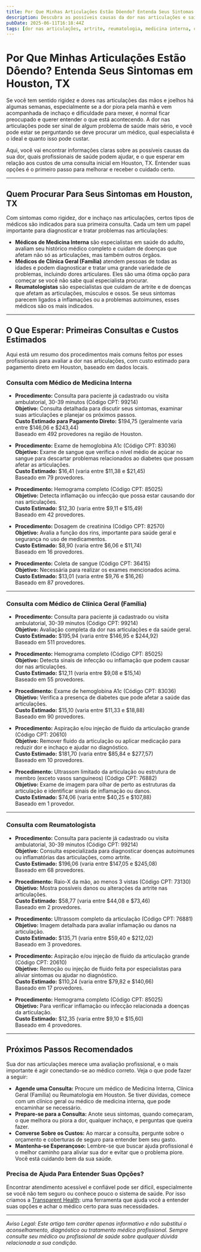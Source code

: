 ```yaml
---
title: Por Que Minhas Articulações Estão Dôendo? Entenda Seus Sintomas em Houston, TX  
description: Descubra as possíveis causas da dor nas articulações e saiba a quem procurar, além dos custos estimados dos cuidados em Houston, TX.  
pubDate: 2025-06-11T16:18:44Z  
tags: [dor nas articulações, artrite, reumatologia, medicina interna, clínica geral, saúde em Houston, custos de saúde]  
---
```


# Por Que Minhas Articulações Estão Dôendo? Entenda Seus Sintomas em Houston, TX

Se você tem sentido rigidez e dores nas articulações das mãos e joelhos há algumas semanas, especialmente se a dor piora pela manhã e vem acompanhada de inchaço e dificuldade para mexer, é normal ficar preocupado e querer entender o que está acontecendo. A dor nas articulações pode ser sinal de algum problema de saúde mais sério, e você pode estar se perguntando se deve procurar um médico, qual especialista é o ideal e quanto isso pode custar.

Aqui, você vai encontrar informações claras sobre as possíveis causas da sua dor, quais profissionais de saúde podem ajudar, e o que esperar em relação aos custos de uma consulta inicial em Houston, TX. Entender suas opções é o primeiro passo para melhorar e receber o cuidado certo.

---

## Quem Procurar Para Seus Sintomas em Houston, TX

Com sintomas como rigidez, dor e inchaço nas articulações, certos tipos de médicos são indicados para sua primeira consulta. Cada um tem um papel importante para diagnosticar e tratar problemas nas articulações:

- **Médicos de Medicina Interna** são especialistas em saúde do adulto, avaliam seu histórico médico completo e cuidam de doenças que afetam não só as articulações, mas também outros órgãos.
- **Médicos de Clínica Geral (Família)** atendem pessoas de todas as idades e podem diagnosticar e tratar uma grande variedade de problemas, incluindo dores articulares. Eles são uma ótima opção para começar se você não sabe qual especialista procurar.
- **Reumatologistas** são especialistas que cuidam de artrite e de doenças que afetam as articulações, músculos e ossos. Se seus sintomas parecem ligados a inflamações ou a problemas autoimunes, esses médicos são os mais indicados.

---

## O Que Esperar: Primeiras Consultas e Custos Estimados

Aqui está um resumo dos procedimentos mais comuns feitos por esses profissionais para avaliar a dor nas articulações, com custo estimado para pagamento direto em Houston, baseado em dados locais.

### Consulta com Médico de Medicina Interna

- **Procedimento:** Consulta para paciente já cadastrado ou visita ambulatorial, 30-39 minutos (Código CPT: 99214)  
  **Objetivo:** Consulta detalhada para discutir seus sintomas, examinar suas articulações e planejar os próximos passos.  
  **Custo Estimado para Pagamento Direto:** $194,75 (geralmente varia entre $146,06 e $243,44)  
  Baseado em 492 provedores na região de Houston.

- **Procedimento:** Exame de hemoglobina A1c (Código CPT: 83036)  
  **Objetivo:** Exame de sangue que verifica o nível médio de açúcar no sangue para descartar problemas relacionados ao diabetes que possam afetar as articulações.  
  **Custo Estimado:** $16,41 (varia entre $11,38 e $21,45)  
  Baseado em 79 provedores.

- **Procedimento:** Hemograma completo (Código CPT: 85025)  
  **Objetivo:** Detecta inflamação ou infecção que possa estar causando dor nas articulações.  
  **Custo Estimado:** $12,30 (varia entre $9,11 e $15,49)  
  Baseado em 42 provedores.

- **Procedimento:** Dosagem de creatinina (Código CPT: 82570)  
  **Objetivo:** Avalia a função dos rins, importante para saúde geral e segurança no uso de medicamentos.  
  **Custo Estimado:** $8,90 (varia entre $6,06 e $11,74)  
  Baseado em 16 provedores.

- **Procedimento:** Coleta de sangue (Código CPT: 36415)  
  **Objetivo:** Necessária para realizar os exames mencionados acima.  
  **Custo Estimado:** $13,01 (varia entre $9,76 e $16,26)  
  Baseado em 87 provedores.

---

### Consulta com Médico de Clínica Geral (Família)

- **Procedimento:** Consulta para paciente já cadastrado ou visita ambulatorial, 30-39 minutos (Código CPT: 99214)  
  **Objetivo:** Avaliação completa da dor nas articulações e da saúde geral.  
  **Custo Estimado:** $195,94 (varia entre $146,95 e $244,92)  
  Baseado em 511 provedores.

- **Procedimento:** Hemograma completo (Código CPT: 85025)  
  **Objetivo:** Detecta sinais de infecção ou inflamação que podem causar dor nas articulações.  
  **Custo Estimado:** $12,11 (varia entre $9,08 e $15,14)  
  Baseado em 55 provedores.

- **Procedimento:** Exame de hemoglobina A1c (Código CPT: 83036)  
  **Objetivo:** Verifica a presença de diabetes que pode afetar a saúde das articulações.  
  **Custo Estimado:** $15,10 (varia entre $11,33 e $18,88)  
  Baseado em 90 provedores.

- **Procedimento:** Aspiração e/ou injeção de fluido da articulação grande (Código CPT: 20610)  
  **Objetivo:** Remover fluido da articulação ou aplicar medicação para reduzir dor e inchaço e ajudar no diagnóstico.  
  **Custo Estimado:** $181,70 (varia entre $85,84 e $277,57)  
  Baseado em 10 provedores.

- **Procedimento:** Ultrassom limitado da articulação ou estrutura de membro (exceto vasos sanguíneos) (Código CPT: 76882)  
  **Objetivo:** Exame de imagem para olhar de perto as estruturas da articulação e identificar sinais de inflamação ou danos.  
  **Custo Estimado:** $74,06 (varia entre $40,25 e $107,88)  
  Baseado em 1 provedor.

---

### Consulta com Reumatologista

- **Procedimento:** Consulta para paciente já cadastrado ou visita ambulatorial, 30-39 minutos (Código CPT: 99214)  
  **Objetivo:** Consulta especializada para diagnosticar doenças autoimunes ou inflamatórias das articulações, como artrite.  
  **Custo Estimado:** $196,06 (varia entre $147,05 e $245,08)  
  Baseado em 68 provedores.

- **Procedimento:** Raio-X da mão, ao menos 3 vistas (Código CPT: 73130)  
  **Objetivo:** Mostra possíveis danos ou alterações da artrite nas articulações.  
  **Custo Estimado:** $58,77 (varia entre $44,08 e $73,46)  
  Baseado em 2 provedores.

- **Procedimento:** Ultrassom completo da articulação (Código CPT: 76881)  
  **Objetivo:** Imagem detalhada para avaliar inflamação ou danos na articulação.  
  **Custo Estimado:** $135,71 (varia entre $59,40 e $212,02)  
  Baseado em 3 provedores.

- **Procedimento:** Aspiração e/ou injeção de fluido da articulação grande (Código CPT: 20610)  
  **Objetivo:** Remoção ou injeção de fluido feita por especialistas para aliviar sintomas ou ajudar no diagnóstico.  
  **Custo Estimado:** $110,24 (varia entre $79,82 e $140,66)  
  Baseado em 17 provedores.

- **Procedimento:** Hemograma completo (Código CPT: 85025)  
  **Objetivo:** Para verificar inflamação ou infecção relacionada a doenças da articulação.  
  **Custo Estimado:** $12,35 (varia entre $9,10 e $15,60)  
  Baseado em 4 provedores.

---

## Próximos Passos Recomendados

Sua dor nas articulações merece uma avaliação profissional, e o mais importante é agir conectando-se ao médico correto. Veja o que pode fazer a seguir:

- **Agende uma Consulta:** Procure um médico de Medicina Interna, Clínica Geral (Família) ou Reumatologia em Houston. Se tiver dúvidas, comece com um clínico geral ou médico de medicina interna, que pode encaminhar se necessário.
- **Prepare-se para a Consulta:** Anote seus sintomas, quando começaram, o que melhora ou piora a dor, qualquer inchaço, e perguntas que queira fazer.
- **Converse Sobre os Custos:** Ao marcar a consulta, pergunte sobre o orçamento e coberturas de seguro para entender bem seu gasto.
- **Mantenha-se Esperançoso:** Lembre-se que buscar ajuda profissional é o melhor caminho para aliviar sua dor e evitar que o problema piore. Você está cuidando bem da sua saúde.

### Precisa de Ajuda Para Entender Suas Opções?

Encontrar atendimento acessível e confiável pode ser difícil, especialmente se você não tem seguro ou conhece pouco o sistema de saúde. Por isso criamos a [Transparent Health](https://transparenthealth.ai): uma ferramenta que ajuda você a entender suas opções e achar o médico certo para suas necessidades.

---

*Aviso Legal: Este artigo tem caráter apenas informativo e não substitui o aconselhamento, diagnóstico ou tratamento médico profissional. Sempre consulte seu médico ou profissional de saúde sobre qualquer dúvida relacionada a sua condição.*